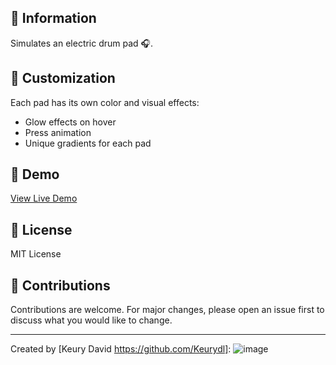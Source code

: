 ## 📕 Information

Simulates an electric drum pad 🎧.

## 🎨 Customization

Each pad has its own color and visual effects:
- Glow effects on hover
- Press animation
- Unique gradients for each pad

## 📱 Demo

[View Live Demo](https://peppy-axolotl-d5fe82.netlify.app/)

## 📝 License

MIT License

## 🤝 Contributions

Contributions are welcome. For major changes, please open an issue first to discuss what you would like to change.

---
Created by [Keury David https://github.com/Keurydl]: ![image](https://github.com/user-attachments/assets/00d7e540-e153-4f9c-80b5-556c974b53c7)
